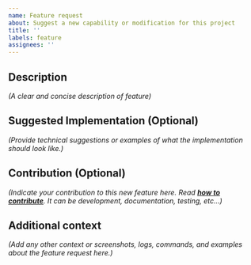 ```yaml
---
name: Feature request
about: Suggest a new capability or modification for this project
title: ''
labels: feature
assignees: ''
---
```


## Description

_(A clear and concise description of feature)_

## Suggested Implementation (Optional)

_(Provide technical suggestions or examples of what the implementation should look like.)_

## Contribution (Optional)

_(Indicate your contribution to this new feature here. Read **[how to contribute](https://github.com/cjambrosi/ts-nextjs-boilerplate-starter/blob/main/CONTRIBUTING.md)**. It can be development, documentation, testing, etc...)_

## Additional context

_(Add any other context or screenshots, logs, commands, and examples about the feature request here.)_
